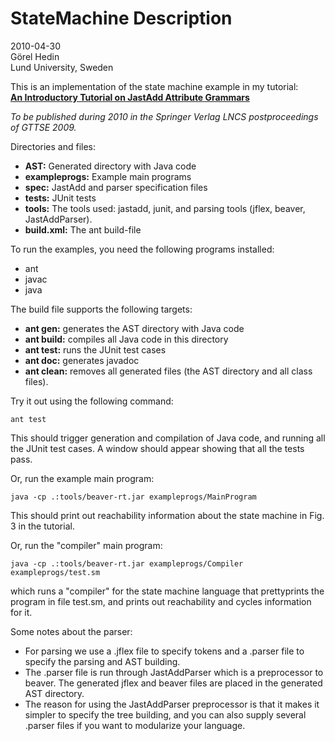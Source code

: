 StateMachine Description
========================

2010-04-30  
G&ouml;rel Hedin  
Lund University, Sweden

This is an implementation of the state machine example
in my tutorial:   
**[An Introductory Tutorial on JastAdd Attribute Grammars][1]**

*To be published during 2010 in the Springer Verlag LNCS
postproceedings of GTTSE 2009.*

Directories and files:

- **AST:** Generated directory with Java code
- **exampleprogs:** Example main programs
- **spec:** JastAdd and parser specification files
- **tests:** JUnit tests
- **tools:** The tools used: jastadd, junit,
and parsing tools (jflex, beaver, JastAddParser).
- **build.xml:** The ant build-file

To run the examples, you need the following programs installed:

- ant
- javac
- java

The build file supports the following targets:

- **ant gen:** generates the AST directory with Java code
- **ant build:** compiles all Java code in this directory
- **ant test:** runs the JUnit test cases
- **ant doc:** generates javadoc
- **ant clean:** removes all generated files (the AST directory and all class files).

Try it out using the following command:

	ant test

This should trigger generation and compilation of Java code,
and running all the JUnit test cases. A window should appear
showing that all the tests pass.

Or, run the example main program:

	java -cp .:tools/beaver-rt.jar exampleprogs/MainProgram

This should print out reachability information about the
state machine in Fig. 3 in the tutorial.

Or, run the "compiler" main program:

	java -cp .:tools/beaver-rt.jar exampleprogs/Compiler exampleprogs/test.sm

which runs a "compiler" for the state machine language that prettyprints the program in file test.sm, and prints out reachability and cycles information for it.

Some notes about the parser:

- For parsing we use a .jflex file to specify tokens and a .parser file to specify the parsing and AST building.
- The .parser file is run through JastAddParser which is a preprocessor to beaver. The generated jflex and beaver files are placed in the generated AST directory.
- The reason for using the JastAddParser preprocessor is that it makes it simpler to specify the tree building, and you can also supply several .parser files if you want to modularize your language.

[1]: http://link.springer.com/chapter/10.1007%2F978-3-642-18023-1_4
